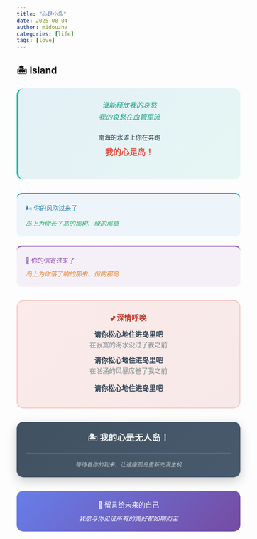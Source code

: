 ```yaml
---
title: "心是小岛"
date: 2025-08-04
author: midouzha
categories: [life]
tags: [love]
---
```


## 🏝️ Island

<div style="background: linear-gradient(135deg, rgba(0, 123, 191, 0.1) 0%, rgba(26, 188, 156, 0.1) 100%); border-radius: 15px; padding: 25px; margin: 20px 0; border-left: 4px solid #1abc9c;">
  <div style="text-align: center; margin-bottom: 20px;">
    <p style="font-style: italic; color: #16a085; margin: 0; font-size: 1.1em;">谁能释放我的哀愁</p>
    <p style="font-style: italic; color: #16a085; margin: 5px 0 0 0; font-size: 1.1em;">我的哀愁在血管里流</p>
  </div>
  
  <div style="text-align: center; margin: 25px 0;">
    <p style="color: #2c3e50; margin: 0; font-weight: 500;">南海的水滩上你在奔跑</p>
    <p style="color: #e74c3c; margin: 10px 0; font-size: 1.3em; font-weight: bold;">我的心是岛！</p>
  </div>
</div>

<div style="display: flex; justify-content: space-between; gap: 20px; margin: 30px 0; flex-wrap: wrap;">
  <div style="flex: 1; min-width: 250px; background: rgba(52, 152, 219, 0.08); padding: 20px; border-radius: 12px; border-top: 3px solid #3498db;">
    <p style="margin: 0; color: #2980b9; font-weight: 500;">🌬️ 你的风吹过来了</p>
    <p style="margin: 10px 0 0 0; color: #27ae60; font-style: italic;">岛上为你长了高的那树、绿的那草</p>
  </div>
  
  <div style="flex: 1; min-width: 250px; background: rgba(155, 89, 182, 0.08); padding: 20px; border-radius: 12px; border-top: 3px solid #9b59b6;">
    <p style="margin: 0; color: #8e44ad; font-weight: 500;">💌 你的信寄过来了</p>
    <p style="margin: 10px 0 0 0; color: #e67e22; font-style: italic;">岛上为你落了响的那虫、俏的那鸟</p>
  </div>
</div>

<div style="background: linear-gradient(135deg, rgba(231, 76, 60, 0.1) 0%, rgba(192, 57, 43, 0.1) 100%); border-radius: 15px; padding: 25px; margin: 25px 0; text-align: center; border: 2px solid rgba(231, 76, 60, 0.2);">
  <h3 style="color: #c0392b; margin: 0 0 15px 0; font-size: 1.2em;">💕 深情呼唤</h3>
  
  <p style="margin: 10px 0; color: #2c3e50; font-size: 1.1em; line-height: 1.6;">
    <strong>请你松心地住进岛里吧</strong><br>
    <span style="color: #7f8c8d; font-size: 0.95em;">在寂寞的海水没过了我之前</span>
  </p>
  
  <p style="margin: 10px 0; color: #2c3e50; font-size: 1.1em; line-height: 1.6;">
    <strong>请你松心地住进岛里吧</strong><br>
    <span style="color: #7f8c8d; font-size: 0.95em;">在汹涌的风暴席卷了我之前</span>
  </p>
  
  <p style="margin: 15px 0 5px 0; color: #2c3e50; font-size: 1.1em; line-height: 1.6;">
    <strong>请你松心地住进岛里吧</strong>
  </p>
</div>

<div style="text-align: center; padding: 20px; background: linear-gradient(135deg, rgba(44, 62, 80, 0.9) 0%, rgba(52, 73, 94, 0.9) 100%); border-radius: 15px; color: white; margin: 30px 0; box-shadow: 0 8px 25px rgba(0,0,0,0.2);">
  <p style="margin: 0; font-size: 1.4em; font-weight: bold; color: #ecf0f1;">🏝️ 我的心是无人岛！</p>
  <div style="margin-top: 15px; padding-top: 15px; border-top: 1px solid rgba(255,255,255,0.2);">
    <p style="margin: 0; font-size: 0.9em; color: #bdc3c7; font-style: italic;">等待着你的到来，让这座孤岛重新充满生机</p>
  </div>
</div>



<div style="text-align: center; padding: 20px; background: linear-gradient(135deg, #667eea 0%, #764ba2 100%); border-radius: 15px; color: white; margin: 20px 0;">
  <p style="margin: 0; font-size: 1.1em;">💌 留言给未来的自己</p>
  <p style="margin: 10px 0 0 0; font-style: italic;">我愿与你见证所有的美好都如期而至</p>
</div>

